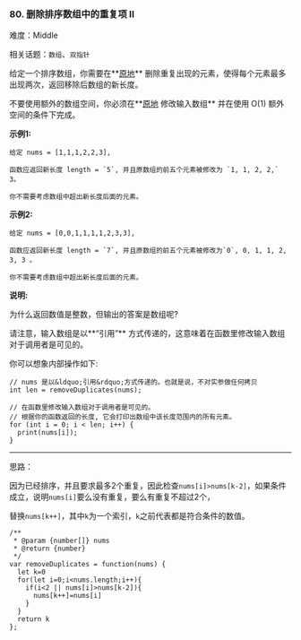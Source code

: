 ### 80. 删除排序数组中的重复项 II

难度：Middle

相关话题：`数组`、`双指针`

给定一个排序数组，你需要在**[原地](http://baike.baidu.com/item/%E5%8E%9F%E5%9C%B0%E7%AE%97%E6%B3%95)** 删除重复出现的元素，使得每个元素最多出现两次，返回移除后数组的新长度。



不要使用额外的数组空间，你必须在**[原地](https://baike.baidu.com/item/%E5%8E%9F%E5%9C%B0%E7%AE%97%E6%B3%95)
修改输入数组** 并在使用 O(1) 额外空间的条件下完成。



**示例1:** 



```
给定 nums = [1,1,1,2,2,3],

函数应返回新长度 length = `5`, 并且原数组的前五个元素被修改为 `1, 1, 2, 2,` 3。

你不需要考虑数组中超出新长度后面的元素。
```


**示例2:** 



```
给定 nums = [0,0,1,1,1,1,2,3,3],

函数应返回新长度 length = `7`, 并且原数组的前五个元素被修改为`0`, 0, 1, 1, 2, 3, 3 。

你不需要考虑数组中超出新长度后面的元素。
```


**说明:** 



为什么返回数值是整数，但输出的答案是数组呢?



请注意，输入数组是以**&ldquo;引用&rdquo;** 方式传递的，这意味着在函数里修改输入数组对于调用者是可见的。



你可以想象内部操作如下:



```
// nums 是以&ldquo;引用&rdquo;方式传递的。也就是说，不对实参做任何拷贝
int len = removeDuplicates(nums);

// 在函数里修改输入数组对于调用者是可见的。
// 根据你的函数返回的长度, 它会打印出数组中该长度范围内的所有元素。
for (int i = 0; i < len; i++) {
  print(nums[i]);
}
```



-----

思路：

因为已经排序，并且要求最多2个重复，因此检查`nums[i]>nums[k-2]`，如果条件成立，说明`nums[i]`要么没有重复，要么有重复不超过2个，

替换`nums[k++]`，其中`k`为一个索引，`k`之前代表都是符合条件的数值。


```
/**
 * @param {number[]} nums
 * @return {number}
 */
var removeDuplicates = function(nums) {
  let k=0
  for(let i=0;i<nums.length;i++){
    if(i<2 || nums[i]>nums[k-2]){
      nums[k++]=nums[i]
    }
  }
  return k
};
```

